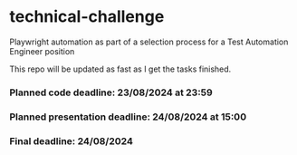 # technical-challenge
 Playwright automation as part of a selection process for a Test Automation Engineer position

This repo will be updated as fast as I get the tasks finished.

### Planned code deadline: 23/08/2024 at 23:59
### Planned presentation deadline: 24/08/2024 at 15:00
### Final deadline: 24/08/2024
